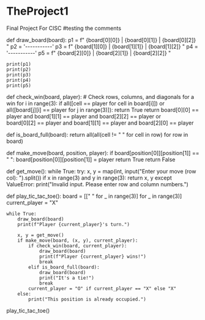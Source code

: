 # TheProject1
Final Project For CISC
#testing the comments

def draw_board(board):
    p1 = f" {board[0][0]} | {board[0][1]} | {board[0][2]} "
    p2 = '-----------'
    p3 = f" {board[1][0]} | {board[1][1]} | {board[1][2]} "
    p4 = '-----------'
    p5 = f" {board[2][0]} | {board[2][1]} | {board[2][2]} "

    print(p1)
    print(p2)
    print(p3)
    print(p4)
    print(p5)

def check_win(board, player):
    # Check rows, columns, and diagonals for a win
    for i in range(3):
        if all([cell == player for cell in board[i]]) or \
           all([board[j][i] == player for j in range(3)]):
            return True
    return board[0][0] == player and board[1][1] == player and board[2][2] == player or \
           board[0][2] == player and board[1][1] == player and board[2][0] == player

def is_board_full(board):
    return all(all(cell != " " for cell in row) for row in board)

def make_move(board, position, player):
    if board[position[0]][position[1]] == " ":
        board[position[0]][position[1]] = player
        return True
    return False

def get_move():
    while True:
        try:
            x, y = map(int, input("Enter your move (row col): ").split())
            if x in range(3) and y in range(3):
                return x, y
        except ValueError:
            print("Invalid input. Please enter row and column numbers.")

def play_tic_tac_toe():
    board = [[" " for _ in range(3)] for _ in range(3)]
    current_player = "X"

    while True:
        draw_board(board)
        print(f"Player {current_player}'s turn.")

        x, y = get_move()
        if make_move(board, (x, y), current_player):
            if check_win(board, current_player):
                draw_board(board)
                print(f"Player {current_player} wins!")
                break
            elif is_board_full(board):
                draw_board(board)
                print("It's a tie!")
                break
            current_player = "O" if current_player == "X" else "X"
        else:
            print("This position is already occupied.")

play_tic_tac_toe()
